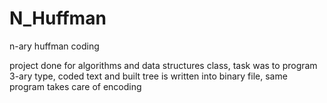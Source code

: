 # N_Huffman
n-ary huffman coding

project done for algorithms and data structures class, task was to program 3-ary type, coded text and built tree is written into binary file, same program takes care of encoding 

